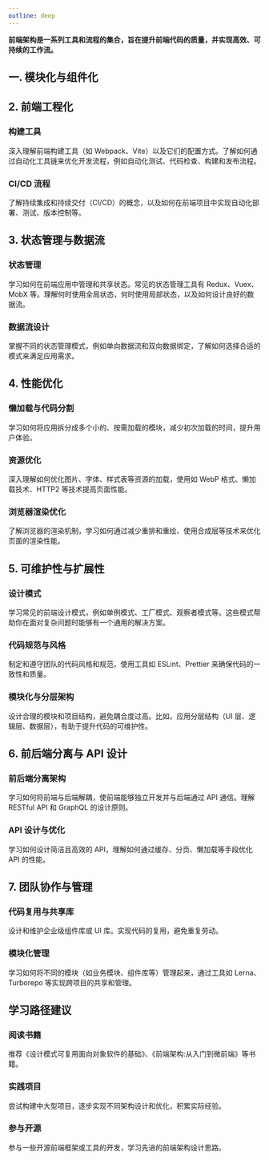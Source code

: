 ```yaml
---
outline: deep
---
```


**前端架构是一系列工具和流程的集合，旨在提升前端代码的质量，并实现高效、可持续的工作流。**

## 一. 模块化与组件化

<!-- 组件化 -->
<!--@include: ./libs/components.md-->

<!-- 模块化 -->
<!--@include: ./libs/module.md-->

## 2. 前端工程化

### 构建工具

深入理解前端构建工具（如 Webpack、Vite）以及它们的配置方式。了解如何通过自动化工具链来优化开发流程，例如自动化测试、代码检查、构建和发布流程。

### CI/CD 流程

了解持续集成和持续交付（CI/CD）的概念，以及如何在前端项目中实现自动化部署、测试、版本控制等。

## 3. 状态管理与数据流

### 状态管理

学习如何在前端应用中管理和共享状态。常见的状态管理工具有 Redux、Vuex、MobX 等。理解何时使用全局状态，何时使用局部状态，以及如何设计良好的数据流。

### 数据流设计

掌握不同的状态管理模式，例如单向数据流和双向数据绑定，了解如何选择合适的模式来满足应用需求。

## 4. 性能优化

### 懒加载与代码分割

学习如何将应用拆分成多个小的、按需加载的模块，减少初次加载的时间，提升用户体验。

### 资源优化

深入理解如何优化图片、字体、样式表等资源的加载，使用如 WebP 格式、懒加载技术、HTTP2 等技术提高页面性能。

### 浏览器渲染优化

了解浏览器的渲染机制，学习如何通过减少重排和重绘、使用合成层等技术来优化页面的渲染性能。

## 5. 可维护性与扩展性

### 设计模式

学习常见的前端设计模式，例如单例模式、工厂模式、观察者模式等。这些模式帮助你在面对复杂问题时能够有一个通用的解决方案。

### 代码规范与风格

制定和遵守团队的代码风格和规范，使用工具如 ESLint、Prettier 来确保代码的一致性和质量。

### 模块化与分层架构

设计合理的模块和项目结构，避免耦合度过高。比如，应用分层结构（UI 层、逻辑层、数据层），有助于提升代码的可维护性。

## 6. 前后端分离与 API 设计

### 前后端分离架构

学习如何将前端与后端解耦，使前端能够独立开发并与后端通过 API 通信。理解 RESTful API 和 GraphQL 的设计原则。

### API 设计与优化

学习如何设计简洁且高效的 API，理解如何通过缓存、分页、懒加载等手段优化 API 的性能。

## 7. 团队协作与管理

### 代码复用与共享库

设计和维护企业级组件库或 UI 库。实现代码的复用，避免重复劳动。

### 模块化管理

学习如何将不同的模块（如业务模块、组件库等）管理起来，通过工具如 Lerna、Turborepo 等实现跨项目的共享和管理。

## 学习路径建议

### 阅读书籍

推荐《设计模式可复用面向对象软件的基础》、《前端架构:从入门到微前端》等书籍。

### 实践项目

尝试构建中大型项目，逐步实现不同架构设计和优化，积累实际经验。

### 参与开源

参与一些开源前端框架或工具的开发，学习先进的前端架构设计思路。
